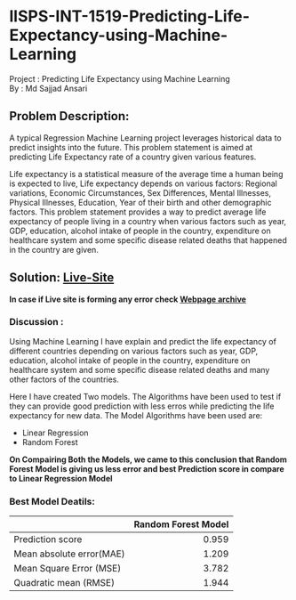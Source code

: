# llSPS-INT-1519-Predicting-Life-Expectancy-using-Machine-Learning
Project : Predicting Life Expectancy using Machine Learning    
By : Md Sajjad Ansari

## Problem Description:

A typical Regression Machine Learning project leverages historical data to predict insights into the future. This problem statement is aimed at predicting Life Expectancy rate of a country given various features.

Life expectancy is a statistical measure of the average time a human being is expected to live, Life expectancy depends on various factors: Regional variations, Economic Circumstances, Sex Differences, Mental Illnesses, Physical Illnesses, Education, Year of their birth and other demographic factors. This problem statement provides a way to predict average life expectancy of people living in a country when various factors such as year, GDP, education, alcohol intake of people in the country, expenditure on healthcare system and some specific disease related deaths that happened in the country are given.

## Solution: [Live-Site](https://life-expectancy-predition.mybluemix.net/ui)

**In case if Live site is forming any error check [Webpage archive](http://archive.today/OnchD)**
### Discussion :
Using Machine Learning I have explain and predict the life expectancy of different countries depending on various factors such as year, GDP, education, alcohol intake of people in the country, expenditure on healthcare system and some specific disease related deaths and many other factors of the countries.

Here I have created Two models. The Algorithms have been used to test if they can provide good prediction with less erros while predicting the life expectancy for new data.
The Model Algorithms have been used are:

* Linear Regression
* Random Forest

**On Compairing Both the Models, we came to this conclusion that Random Forest Model is giving us less error and best Prediction score in compare to Linear Regression Model**

### Best Model Deatils:

    
|| Random Forest Model|
|:-------------------------------------|--------:|
| Prediction score        |  0.959 |
| Mean absolute error(MAE)|  1.209 |
| Mean Square Error (MSE) |  3.782 |
| Quadratic mean (RMSE)   |  1.944 |
